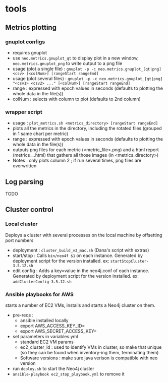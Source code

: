 # tools

## Metrics plotting
### gnuplot configs
 * requires gnuplot
 * use `neo.metrics.gnuplot_qt` to display plot in a new window, `neo.metrics.gnuplot_png` to write output to a png file
 * usage (plot a single file) : 
  `gnuplot -p -c neo.metrics.gnuplot_[qt|png] <csv> [<colNum>] [rangeStart rangeEnd]`
 * usage (plot several files) :  `gnuplot -p -c neo.metrics.gnuplot_[qt|png] "<csv1> <csv2> ..." [<colNum>] [rangeStart rangeEnd]`
 * range : expressed with epoch values in seconds (defaults to plotting the whole data in the file(s))
 * colNum : selects with column to plot (defaults to 2nd column)
### wrapper script
 * usage : `plot_metrics.sh <metrics_directory> [rangeStart rangeEnd]`
 * plots all the metrics in the directory, including the rotated files (grouped in 1 same chart per metric)
 * range : expressed with epoch values in seconds (defaults to plotting the whole data in the file(s))
 * outputs png files for each metric (<metric_file>.png) and a html report (metrics_<start>_<end>.html) that gathers all those images (in <metrics_directory>)
 * Notes : only plots column 2 ; if run several times, png files are overwritten
## Log parsing
TODO
## Cluster control
### Local cluster
Deploys a cluster with several processes on the local machine by offsetting port numbers
  * deployment : `cluster_build_v3_mac.sh` (Dana's script with extras)
  * start/stop : Calls `bin/neo4f $1` on each instance. Generated by deployment script for the version installed. ex: `startStopCluster-3.5.12.sh`
  * edit config : Adds a key=value in the neo4j.conf of each instance. Generated by deployment script for the version installed. ex: `addClusterConfig-3.5.12.sh`
### Ansible playbooks for AWS 
starts a number of EC2 VMs, installs and starts a Neo4j cluster on them.
  * pre-reqs : 
    * ansible installed locally
    * export AWS_ACCESS_KEY_ID=<your key>
    * export AWS_SECRET_ACCESS_KEY=<your key secret>
  * set parameters in variables.yml
    * standard EC2 VM params
    * ec2_cluster_id : used to identify VMs in cluster, so make that unique (so they can be found when inventory-ing them, terminating them)
    * Software versions : make sure java verison is compatible with neo version
  * run `deploy.sh` to start the Neo4j cluster
  * `ansible-playbook ec2_stop_playbook.yml` to remove it
